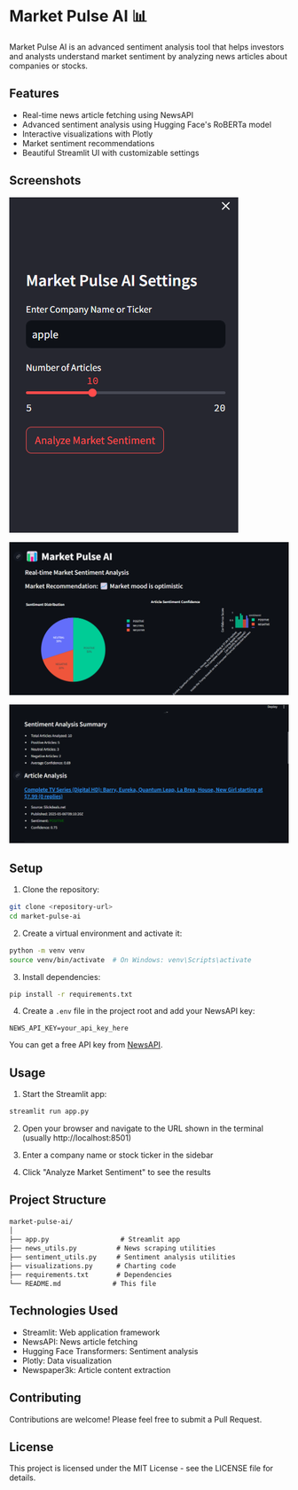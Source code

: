 # Market Pulse AI 📊

Market Pulse AI is an advanced sentiment analysis tool that helps investors and analysts understand market sentiment by analyzing news articles about companies or stocks.

## Features

- Real-time news article fetching using NewsAPI
- Advanced sentiment analysis using Hugging Face's RoBERTa model
- Interactive visualizations with Plotly
- Market sentiment recommendations
- Beautiful Streamlit UI with customizable settings

## Screenshots

![Market Pulse AI Dashboard](images/im1.png)


![Article Analysis](images/im2.png)


![Interactive Charts](images/im3.png)


## Setup

1. Clone the repository:
```bash
git clone <repository-url>
cd market-pulse-ai
```

2. Create a virtual environment and activate it:
```bash
python -m venv venv
source venv/bin/activate  # On Windows: venv\Scripts\activate
```

3. Install dependencies:
```bash
pip install -r requirements.txt
```

4. Create a `.env` file in the project root and add your NewsAPI key:
```
NEWS_API_KEY=your_api_key_here
```

You can get a free API key from [NewsAPI](https://newsapi.org/).

## Usage

1. Start the Streamlit app:
```bash
streamlit run app.py
```

2. Open your browser and navigate to the URL shown in the terminal (usually http://localhost:8501)

3. Enter a company name or stock ticker in the sidebar

4. Click "Analyze Market Sentiment" to see the results

## Project Structure

```
market-pulse-ai/
│
├── app.py                  # Streamlit app
├── news_utils.py          # News scraping utilities
├── sentiment_utils.py     # Sentiment analysis utilities
├── visualizations.py      # Charting code
├── requirements.txt       # Dependencies
└── README.md             # This file
```

## Technologies Used

- Streamlit: Web application framework
- NewsAPI: News article fetching
- Hugging Face Transformers: Sentiment analysis
- Plotly: Data visualization
- Newspaper3k: Article content extraction

## Contributing

Contributions are welcome! Please feel free to submit a Pull Request.

## License

This project is licensed under the MIT License - see the LICENSE file for details. 